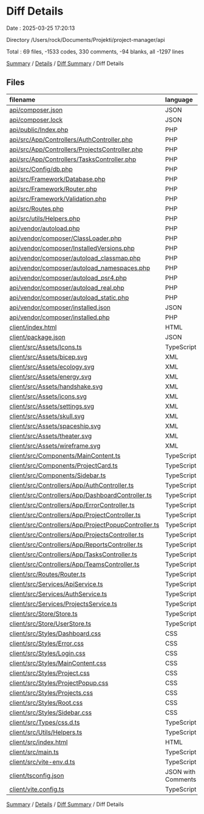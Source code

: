 # Diff Details

Date : 2025-03-25 17:20:13

Directory /Users/rock/Documents/Projekti/project-manager/api

Total : 69 files,  -1533 codes, 330 comments, -94 blanks, all -1297 lines

[Summary](results.md) / [Details](details.md) / [Diff Summary](diff.md) / Diff Details

## Files
| filename | language | code | comment | blank | total |
| :--- | :--- | ---: | ---: | ---: | ---: |
| [api/composer.json](/api/composer.json) | JSON | 16 | 0 | 1 | 17 |
| [api/composer.lock](/api/composer.lock) | JSON | 18 | 0 | 1 | 19 |
| [api/public/Index.php](/api/public/Index.php) | PHP | 19 | 2 | 9 | 30 |
| [api/src/App/Controllers/AuthController.php](/api/src/App/Controllers/AuthController.php) | PHP | 73 | 5 | 35 | 113 |
| [api/src/App/Controllers/ProjectsController.php](/api/src/App/Controllers/ProjectsController.php) | PHP | 92 | 13 | 34 | 139 |
| [api/src/App/Controllers/TasksController.php](/api/src/App/Controllers/TasksController.php) | PHP | 60 | 7 | 16 | 83 |
| [api/src/Config/db.php](/api/src/Config/db.php) | PHP | 8 | 0 | 2 | 10 |
| [api/src/Framework/Database.php](/api/src/Framework/Database.php) | PHP | 39 | 11 | 11 | 61 |
| [api/src/Framework/Router.php](/api/src/Framework/Router.php) | PHP | 91 | 2 | 25 | 118 |
| [api/src/Framework/Validation.php](/api/src/Framework/Validation.php) | PHP | 21 | 6 | 7 | 34 |
| [api/src/Routes.php](/api/src/Routes.php) | PHP | 13 | 2 | 5 | 20 |
| [api/src/utils/Helpers.php](/api/src/utils/Helpers.php) | PHP | 17 | 10 | 8 | 35 |
| [api/vendor/autoload.php](/api/vendor/autoload.php) | PHP | 20 | 1 | 5 | 26 |
| [api/vendor/composer/ClassLoader.php](/api/vendor/composer/ClassLoader.php) | PHP | 286 | 235 | 59 | 580 |
| [api/vendor/composer/InstalledVersions.php](/api/vendor/composer/InstalledVersions.php) | PHP | 188 | 140 | 51 | 379 |
| [api/vendor/composer/autoload\_classmap.php](/api/vendor/composer/autoload_classmap.php) | PHP | 6 | 1 | 4 | 11 |
| [api/vendor/composer/autoload\_namespaces.php](/api/vendor/composer/autoload_namespaces.php) | PHP | 5 | 1 | 4 | 10 |
| [api/vendor/composer/autoload\_psr4.php](/api/vendor/composer/autoload_psr4.php) | PHP | 7 | 1 | 4 | 12 |
| [api/vendor/composer/autoload\_real.php](/api/vendor/composer/autoload_real.php) | PHP | 24 | 4 | 9 | 37 |
| [api/vendor/composer/autoload\_static.php](/api/vendor/composer/autoload_static.php) | PHP | 36 | 1 | 8 | 45 |
| [api/vendor/composer/installed.json](/api/vendor/composer/installed.json) | JSON | 5 | 0 | 1 | 6 |
| [api/vendor/composer/installed.php](/api/vendor/composer/installed.php) | PHP | 23 | 0 | 1 | 24 |
| [client/index.html](/client/index.html) | HTML | -13 | 0 | -1 | -14 |
| [client/package.json](/client/package.json) | JSON | -15 | 0 | -1 | -16 |
| [client/src/Assets/Icons.ts](/client/src/Assets/Icons.ts) | TypeScript | -54 | 0 | -10 | -64 |
| [client/src/Assets/bicep.svg](/client/src/Assets/bicep.svg) | XML | -1 | 0 | 0 | -1 |
| [client/src/Assets/ecology.svg](/client/src/Assets/ecology.svg) | XML | -1 | 0 | 0 | -1 |
| [client/src/Assets/energy.svg](/client/src/Assets/energy.svg) | XML | -1 | 0 | 0 | -1 |
| [client/src/Assets/handshake.svg](/client/src/Assets/handshake.svg) | XML | -1 | 0 | 0 | -1 |
| [client/src/Assets/icons.svg](/client/src/Assets/icons.svg) | XML | -1 | 0 | 0 | -1 |
| [client/src/Assets/settings.svg](/client/src/Assets/settings.svg) | XML | -1 | 0 | 0 | -1 |
| [client/src/Assets/skull.svg](/client/src/Assets/skull.svg) | XML | -1 | 0 | 0 | -1 |
| [client/src/Assets/spaceship.svg](/client/src/Assets/spaceship.svg) | XML | -1 | 0 | 0 | -1 |
| [client/src/Assets/theater.svg](/client/src/Assets/theater.svg) | XML | -1 | 0 | 0 | -1 |
| [client/src/Assets/wireframe.svg](/client/src/Assets/wireframe.svg) | XML | -1 | 0 | 0 | -1 |
| [client/src/Components/MainContent.ts](/client/src/Components/MainContent.ts) | TypeScript | -12 | 0 | -2 | -14 |
| [client/src/Components/ProjectCard.ts](/client/src/Components/ProjectCard.ts) | TypeScript | -57 | 0 | -6 | -63 |
| [client/src/Components/Sidebar.ts](/client/src/Components/Sidebar.ts) | TypeScript | -184 | -13 | -24 | -221 |
| [client/src/Controllers/App/AuthController.ts](/client/src/Controllers/App/AuthController.ts) | TypeScript | -185 | -11 | -23 | -219 |
| [client/src/Controllers/App/DashboardController.ts](/client/src/Controllers/App/DashboardController.ts) | TypeScript | -146 | -6 | -20 | -172 |
| [client/src/Controllers/App/ErrorController.ts](/client/src/Controllers/App/ErrorController.ts) | TypeScript | -41 | 0 | -6 | -47 |
| [client/src/Controllers/App/ProjectController.ts](/client/src/Controllers/App/ProjectController.ts) | TypeScript | -255 | -1 | -31 | -287 |
| [client/src/Controllers/App/ProjectPopupController.ts](/client/src/Controllers/App/ProjectPopupController.ts) | TypeScript | -181 | 0 | -14 | -195 |
| [client/src/Controllers/App/ProjectsController.ts](/client/src/Controllers/App/ProjectsController.ts) | TypeScript | -247 | -3 | -29 | -279 |
| [client/src/Controllers/App/ReportsController.ts](/client/src/Controllers/App/ReportsController.ts) | TypeScript | -6 | -1 | -1 | -8 |
| [client/src/Controllers/App/TasksController.ts](/client/src/Controllers/App/TasksController.ts) | TypeScript | -8 | -1 | -1 | -10 |
| [client/src/Controllers/App/TeamsController.ts](/client/src/Controllers/App/TeamsController.ts) | TypeScript | -8 | -1 | -1 | -10 |
| [client/src/Routes/Router.ts](/client/src/Routes/Router.ts) | TypeScript | -83 | -12 | -23 | -118 |
| [client/src/Services/ApiService.ts](/client/src/Services/ApiService.ts) | TypeScript | -54 | -1 | -11 | -66 |
| [client/src/Services/AuthService.ts](/client/src/Services/AuthService.ts) | TypeScript | -51 | 0 | -9 | -60 |
| [client/src/Services/ProjectsService.ts](/client/src/Services/ProjectsService.ts) | TypeScript | -35 | 0 | -8 | -43 |
| [client/src/Store/Store.ts](/client/src/Store/Store.ts) | TypeScript | -60 | -12 | -16 | -88 |
| [client/src/Store/UserStore.ts](/client/src/Store/UserStore.ts) | TypeScript | -24 | 0 | -4 | -28 |
| [client/src/Styles/Dashboard.css](/client/src/Styles/Dashboard.css) | CSS | -69 | -39 | -11 | -119 |
| [client/src/Styles/Error.css](/client/src/Styles/Error.css) | CSS | -11 | 0 | -2 | -13 |
| [client/src/Styles/Login.css](/client/src/Styles/Login.css) | CSS | -81 | 0 | -13 | -94 |
| [client/src/Styles/MainContent.css](/client/src/Styles/MainContent.css) | CSS | -5 | -1 | -1 | -7 |
| [client/src/Styles/Project.css](/client/src/Styles/Project.css) | CSS | -154 | 0 | -26 | -180 |
| [client/src/Styles/ProjectPopup.css](/client/src/Styles/ProjectPopup.css) | CSS | -75 | 0 | -13 | -88 |
| [client/src/Styles/Projects.css](/client/src/Styles/Projects.css) | CSS | -210 | -3 | -35 | -248 |
| [client/src/Styles/Root.css](/client/src/Styles/Root.css) | CSS | -12 | 0 | -3 | -15 |
| [client/src/Styles/Sidebar.css](/client/src/Styles/Sidebar.css) | CSS | -106 | 0 | -18 | -124 |
| [client/src/Types/css.d.ts](/client/src/Types/css.d.ts) | TypeScript | -4 | 0 | 0 | -4 |
| [client/src/Utils/Helpers.ts](/client/src/Utils/Helpers.ts) | TypeScript | -76 | -4 | -18 | -98 |
| [client/src/index.html](/client/src/index.html) | HTML | -12 | 0 | -2 | -14 |
| [client/src/main.ts](/client/src/main.ts) | TypeScript | -28 | 0 | -5 | -33 |
| [client/src/vite-env.d.ts](/client/src/vite-env.d.ts) | TypeScript | 0 | -1 | -1 | -2 |
| [client/tsconfig.json](/client/tsconfig.json) | JSON with Comments | -19 | -2 | -3 | -24 |
| [client/vite.config.ts](/client/vite.config.ts) | TypeScript | -9 | 0 | -2 | -11 |

[Summary](results.md) / [Details](details.md) / [Diff Summary](diff.md) / Diff Details